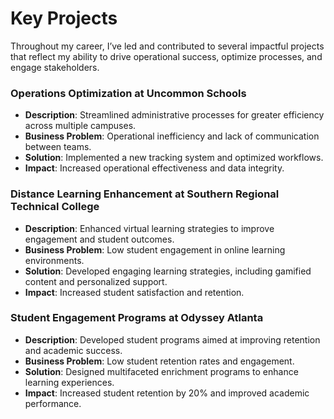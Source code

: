 # Key Projects

Throughout my career, I’ve led and contributed to several impactful projects that reflect my ability to drive operational success, optimize processes, and engage stakeholders.

### **Operations Optimization at Uncommon Schools**
- **Description**: Streamlined administrative processes for greater efficiency across multiple campuses.
- **Business Problem**: Operational inefficiency and lack of communication between teams.
- **Solution**: Implemented a new tracking system and optimized workflows.
- **Impact**: Increased operational effectiveness and data integrity.

### **Distance Learning Enhancement at Southern Regional Technical College**
- **Description**: Enhanced virtual learning strategies to improve engagement and student outcomes.
- **Business Problem**: Low student engagement in online learning environments.
- **Solution**: Developed engaging learning strategies, including gamified content and personalized support.
- **Impact**: Increased student satisfaction and retention.

### **Student Engagement Programs at Odyssey Atlanta**
- **Description**: Developed student programs aimed at improving retention and academic success.
- **Business Problem**: Low student retention rates and engagement.
- **Solution**: Designed multifaceted enrichment programs to enhance learning experiences.
- **Impact**: Increased student retention by 20% and improved academic performance.

